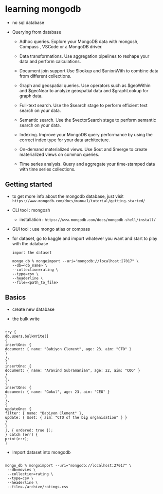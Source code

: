 # learning mongodb

- no sql database

- Querying from database

  - Adhoc queries. Explore your MongoDB data with mongosh, Compass , VSCode or a MongoDB driver.

  - Data transformations. Use aggregation pipelines to reshape your data and perform calculations.

  - Document join support Use $lookup and $unionWith to combine data from different collections.

  - Graph and geospatial queries. Use operators such as $geoWithin and $geoNear to analyze geospatial data and $graphLookup for graph data.

  - Full-text search. Use the $search stage to perform efficient text search on your data.

  - Semantic search. Use the $vectorSearch stage to perform semantic search on your data.

  - Indexing. Improve your MongoDB query performance by using the correct index type for your data architecture.

  - On-demand materialized views. Use $out and $merge to create materialized views on common queries.

  - Time series analysis. Query and aggregate your time-stamped data with time series collections.

## Getting started

- to get more info about the mongodb database, just visit `https://www.mongodb.com/docs/manual/tutorial/getting-started/`

- CLI tool : mongosh

  - installation : `https://www.mongodb.com/docs/mongodb-shell/install/`

- GUI tool : use mongo atlas or compass

- for dataset, go to kaggle and import whatever you want and start to play with the database

  ```
  import the dataset

  mongo_db % mongoimport --uri="mongodb://localhost:27017" \
  --db=<db_name> \
  --collection=rating \
  --type=csv \
  --headerline \
  --file=<path_to_file>
  ```

## Basics

- create new database

- the bulk write

```

try {
db.users.bulkWrite([
{
insertOne: {
document: { name: "Babiyon Clement", age: 23, aim: "CTO" }
}
},
{
insertOne: {
document: { name: "Aravind Subramanian", age: 22, aim: "COO" }
}
},
{
insertOne: {
document: { name: "Gokul", age: 23, aim: "CEO" }
}
},
{
updateOne: {
filter: { name: "Babiyon Clement" },
update: { $set: { aim: "CTO of the big organisation" } }
}
}
], { ordered: true });
} catch (err) {
print(err);
}

```

- Import dataset into mongodb

```

mongo_db % mongoimport --uri="mongodb://localhost:27017" \
 --db=movies \
 --collection=rating \
 --type=csv \
 --headerline \
 --file=./archive/ratings.csv

```

```

```

